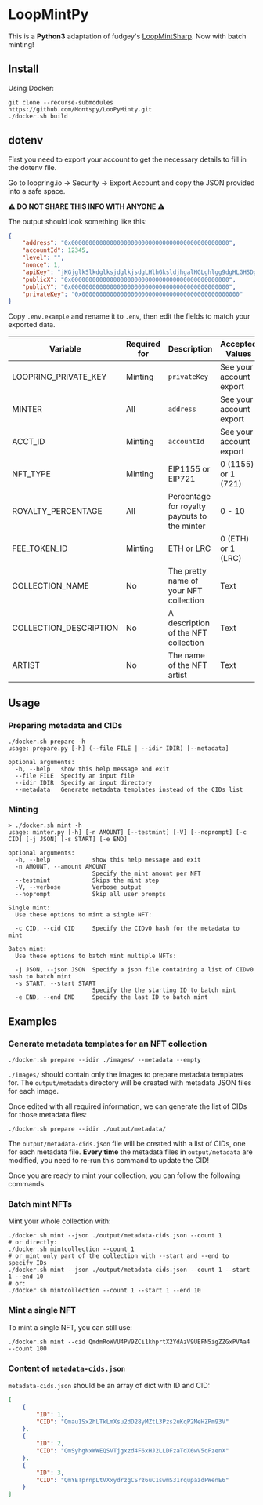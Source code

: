 # LoopMintPy

This is a **Python3** adaptation of fudgey's [LoopMintSharp](https://github.com/fudgebucket27/LoopMintSharp).
Now with batch minting!

## Install

Using Docker:

```shell
git clone --recurse-submodules https://github.com/Montspy/LooPyMinty.git
./docker.sh build
```

## dotenv

First you need to export your account to get the necessary details to fill in the dotenv file.

Go to loopring.io -> Security -> Export Account and copy the JSON provided into a safe space.

**⚠️ DO NOT SHARE THIS INFO WITH ANYONE ⚠️**

The output should look something like this:

```json
{
    "address": "0x000000000000000000000000000000000000000000000",
    "accountId": 12345,
    "level": "",
    "nonce": 1,
    "apiKey": "jKGjglkSlkdglksjdglkjsdgLHlhGksldjhgalHGLghlgg9dgHLGHSDgh",
    "publicX": "0x000000000000000000000000000000000000000000000",
    "publicY": "0x000000000000000000000000000000000000000000000",
    "privateKey": "0x000000000000000000000000000000000000000000000"
}
```

Copy `.env.example` and rename it to `.env`, then edit the fields to match your exported data.

| Variable               | Required for | Description                                  | Accepted Values         |
|------------------------|--------------|----------------------------------------------|-------------------------|
| LOOPRING_PRIVATE_KEY   | Minting      | `privateKey`                                 | See your account export |
| MINTER                 | All          | `address`                                    | See your account export |
| ACCT_ID                | Minting      | `accountId`                                  | See your account export |
| NFT_TYPE               | Minting      | EIP1155 or EIP721                            | 0 (1155) or 1 (721)     |
| ROYALTY_PERCENTAGE     | All          | Percentage for royalty payouts to the minter | 0 - 10                  |
| FEE_TOKEN_ID           | Minting      | ETH or LRC                                   | 0 (ETH) or 1 (LRC)      |
| COLLECTION_NAME        | No           | The pretty name of your NFT collection       | Text                    |
| COLLECTION_DESCRIPTION | No           | A description of the NFT collection          | Text                    |
| ARTIST                 | No           | The name of the NFT artist                   | Text                    |

## Usage

### Preparing metadata and CIDs
```shell
./docker.sh prepare -h
usage: prepare.py [-h] (--file FILE | --idir IDIR) [--metadata]

optional arguments:
  -h, --help   show this help message and exit
  --file FILE  Specify an input file
  --idir IDIR  Specify an input directory
  --metadata   Generate metadata templates instead of the CIDs list
```

### Minting
```shell
> ./docker.sh mint -h
usage: minter.py [-h] [-n AMOUNT] [--testmint] [-V] [--noprompt] [-c CID] [-j JSON] [-s START] [-e END]

optional arguments:
  -h, --help            show this help message and exit
  -n AMOUNT, --amount AMOUNT
                        Specify the mint amount per NFT
  --testmint            Skips the mint step
  -V, --verbose         Verbose output
  --noprompt            Skip all user prompts

Single mint:
  Use these options to mint a single NFT:

  -c CID, --cid CID     Specify the CIDv0 hash for the metadata to mint

Batch mint:
  Use these options to batch mint multiple NFTs:

  -j JSON, --json JSON  Specify a json file containing a list of CIDv0 hash to batch mint
  -s START, --start START
                        Specify the the starting ID to batch mint
  -e END, --end END     Specify the last ID to batch mint
```

## Examples
### Generate metadata templates for an NFT collection

```shell
./docker.sh prepare --idir ./images/ --metadata --empty
```
`./images/` should contain only the images to prepare metadata templates for.
The `output/metadata` directory will be created with metadata JSON files for each image.

Once edited with all required information, we can generate the list of CIDs for those metadata files:
```shell
./docker.sh prepare --idir ./output/metadata/
```
The `output/metadata-cids.json` file will be created with a list of CIDs, one for each metadata file.
**Every time** the metadata files in `output/metadata` are modified, you need to re-run this command to update the CID!

Once you are ready to mint your collection, you can follow the following commands.

### Batch mint NFTs

Mint your whole collection with: 

```shell
./docker.sh mint --json ./output/metadata-cids.json --count 1
# or directly:
./docker.sh mintcollection --count 1
# or mint only part of the collection with --start and --end to specify IDs
./docker.sh mint --json ./output/metadata-cids.json --count 1 --start 1 --end 10
# or:
./docker.sh mintcollection --count 1 --start 1 --end 10
```

### Mint a single NFT

To mint a single NFT, you can still use:

```shell
./docker.sh mint --cid QmdmRoWVU4PV9ZCi1khprtX2YdAzV9UEFN5igZZGxPVAa4 --count 100
```

### Content of `metadata-cids.json`
`metadata-cids.json` should be an array of dict with ID and CID:
```json
[
    {
        "ID": 1,
        "CID": "Qmau1Sx2hLTkLmXsu2dD28yMZtL3Pzs2uKqP2MeHZPm93V"
    },
    {
        "ID": 2,
        "CID": "QmSyhgNxWWEQSVTjgxzd4F6xHJ2LLDFzaTdX6wV5qFzenX"
    },
    {
        "ID": 3,
        "CID": "QmYETprnpLtVXxydrzgCSrz6uC1swmS31rqupazdPWenE6"
    }
]
```